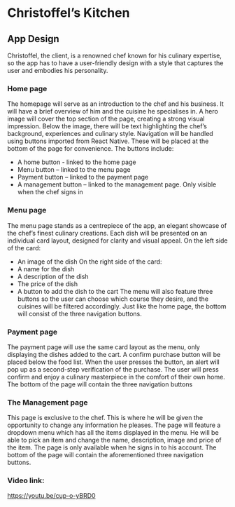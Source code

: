 # Christoffel’s Kitchen

## App Design
Christoffel, the client, is a renowned chef known for his culinary expertise, so the app has to have a user-friendly design with a style that captures the user and embodies his personality.

### Home page
The homepage will serve as an introduction to the chef and his business. It will have a brief overview of him and the cuisine he specialises in.
A hero image will cover the top section of the page, creating a strong visual impression. Below the image, there will be text highlighting the chef’s background, experiences and culinary style.
Navigation will be handled using buttons imported from React Native. These will be placed at the bottom of the page for convenience. The buttons include:
* A home button - linked to the home page
* Menu button – linked to the menu page
* Payment button – linked to the payment page
* A management button – linked to the management page. Only visible when the chef signs in

### Menu page
The menu page stands as a centrepiece of the app, an elegant showcase of the chef’s finest culinary creations. Each dish will be presented on an individual card layout, designed for clarity and visual appeal.
On the left side of the card:
* An image of the dish
On the right side of the card:
* A name for the dish
* A description of the dish
* The price of the dish
* A button to add the dish to the cart
The menu will also feature three buttons so the user can choose which course they desire, and the cuisines will be filtered accordingly.
Just like the home page, the bottom will consist of the three navigation buttons.

### Payment page
The payment page will use the same card layout as the menu, only displaying the dishes added to the cart.  A confirm purchase button will be placed below the food list. When the user presses the button, an alert will pop up as a second-step verification of the purchase. The user will press confirm and enjoy a culinary masterpiece in the comfort of their own home.
The bottom of the page will contain the three navigation buttons

### The Management page
This page is exclusive to the chef. This is where he will be given the opportunity to change any information he pleases.
The page will feature a dropdown menu which has all the items displayed in the menu. He will be able to pick an item and change the name, description, image and price of the item. The page is only available when he signs in to his account.
The bottom of the page will contain the aforementioned three navigation buttons.

### Video link:
https://youtu.be/cup-o-yBRD0
